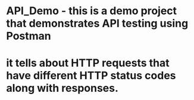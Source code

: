 # API_Demo - this is a demo project that demonstrates API testing using Postman 
# it tells about HTTP requests that have different HTTP status codes along with responses.
